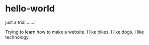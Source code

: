# hello-world
just a trial.......!

Trying to learn how to make a website.
I like bikes.
I like dogs.
I like technology.
